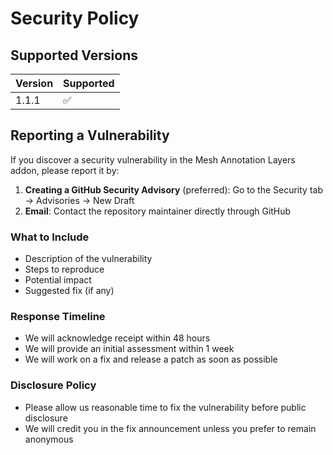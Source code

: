 # Security Policy

## Supported Versions

| Version | Supported          |
| ------- | ------------------ |
| 1.1.1   | :white_check_mark: |

## Reporting a Vulnerability

If you discover a security vulnerability in the Mesh Annotation Layers addon, please report it by:

1. **Creating a GitHub Security Advisory** (preferred): Go to the Security tab → Advisories → New Draft
2. **Email**: Contact the repository maintainer directly through GitHub

### What to Include

- Description of the vulnerability
- Steps to reproduce
- Potential impact
- Suggested fix (if any)

### Response Timeline

- We will acknowledge receipt within 48 hours
- We will provide an initial assessment within 1 week
- We will work on a fix and release a patch as soon as possible

### Disclosure Policy

- Please allow us reasonable time to fix the vulnerability before public disclosure
- We will credit you in the fix announcement unless you prefer to remain anonymous
